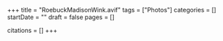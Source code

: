 +++
title = "RoebuckMadisonWink.avif"
tags = ["Photos"]
categories = []
startDate = ""
draft = false
pages = []

citations = []
+++
